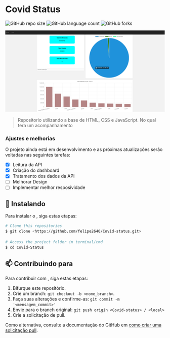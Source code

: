 # Covid Status

<!---Esses são exemplos. Veja https://shields.io para outras pessoas ou para personalizar este conjunto de escudos. Você pode querer incluir dependências, status do projeto e informações de licença aqui--->

![GitHub repo size](https://img.shields.io/github/repo-size/felipe2640/Covid-status?style=for-the-badge)
![GitHub language count](https://img.shields.io/github/languages/count/felipe2640/Covid-status?style=for-the-badge)
![GitHub forks](https://img.shields.io/github/forks/felipe2640/Covid-status?style=for-the-badge)

<img src="/assets/img/Capturar.PNG" alt="Imagem do index do Dashboard">

> Repositorio utilizando a base de HTML, CSS e JavaScript. No qual tera um acompanhamento

### Ajustes e melhorias

O projeto ainda está em desenvolvimento e as próximas atualizações serão voltadas nas seguintes tarefas:

- [x] Leitura da API
- [x] Criação do dashboard
- [x] Tratamento dos dados da API
- [ ] Melhorar Design
- [ ] Implementar melhor resposividade

## 🚀 Instalando <Covid-status>

Para instalar o <Covid-status>, siga estas etapas:

```bash
# Clone this repositories
$ git clone <https://github.com/felipe2640/Covid-status.git>

# Access the project folder in terminal/cmd
$ cd Covid-Status


```

## 📫 Contribuindo para <Covid-status>

<!---Se o seu README for longo ou se você tiver algum processo ou etapas específicas que deseja que os contribuidores sigam, considere a criação de um arquivo CONTRIBUTING.md separado--->

Para contribuir com <Covid-status>, siga estas etapas:

1. Bifurque este repositório.
2. Crie um branch: `git checkout -b <nome_branch>`.
3. Faça suas alterações e confirme-as: `git commit -m '<mensagem_commit>'`
4. Envie para o branch original: `git push origin <Covid-status> / <local>`
5. Crie a solicitação de pull.

Como alternativa, consulte a documentação do GitHub em [como criar uma solicitação pull](https://help.github.com/en/github/collaborating-with-issues-and-pull-requests/creating-a-pull-request).
